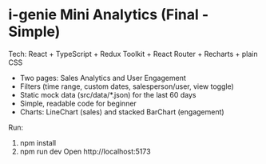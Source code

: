 # i-genie Mini Analytics (Final - Simple)

Tech: React + TypeScript + Redux Toolkit + React Router + Recharts + plain CSS

- Two pages: Sales Analytics and User Engagement
- Filters (time range, custom dates, salesperson/user, view toggle)
- Static mock data (src/data/*.json) for the last 60 days
- Simple, readable code for beginner
- Charts: LineChart (sales) and stacked BarChart (engagement)

Run:
1. npm install
2. npm run dev
Open http://localhost:5173
